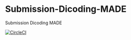 # Submission-Dicoding-MADE
Submission Dicoding MADE

[![CircleCI](https://circleci.com/gh/muhiqbal99/Submission-Dicoding-MADE/tree/Submission1.svg?style=svg)](https://circleci.com/gh/muhiqbal99/Submission-Dicoding-MADE/tree/Submission1)
